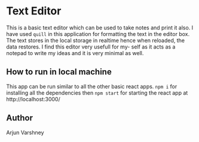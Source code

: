 # Text Editor

This is a basic text editor which can be used to take notes and print it also. I have used `quill` in this application for formatting the text in the editor box.
The text stores in the local storage in realtime hence when reloaded, the data restores.
I find this editor very usefull for my- self as it acts as a notepad to write my ideas and it is very minimal as well.

## How to run in local machine

This app can be run similar to all the other basic react apps. `npm i` for installing all the dependencies then `npm start` for starting the react app at http://localhost:3000/

## Author

Arjun Varshney
